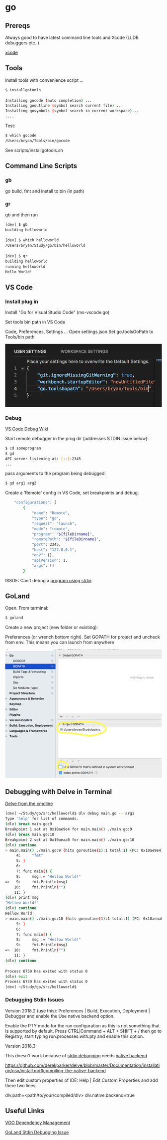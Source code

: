 # go

## Prereqs

Always good to have latest command line tools and Xcode (LLDB debuggers etc..)

[xcode](xcode.md)

## Tools

Install tools with convenience script ...

```bash
$ installgotools

Installing gocode (auto completion) ...
Installing gooutline (symbol search current file) ...
Installing gosymbols (symbol search in current workspace)...
....
```

Test:

```bash
$ which gocode
/Users/bryan/Tools/bin/gocode
```

See scripts/installgotools.sh

## Command Line Scripts

### gb

go build, fmt and install to bin (in path)

### gr

gb and then run

```bash
[dev] $ gb
building helloworld

[dev] $ which helloworld
/Users/bryan/Study/go/bin/helloworld

[dev] $ gr
building helloworld
running helloworld
Hello World!
```

## VS Code

### Install plug in

Install "Go for Visual Studio Code" (ms-vscode.go)

Set tools bin path in VS Code

Code, Preferences, Settings
... Open settings.json
Set go.toolsGoPath to Tools/bin path

![settings](res/gousersettings.png)

  

### Debug

[VS Code Debug Wiki](https://github.com/Microsoft/vscode-go/wiki/Debugging-Go-code-using-VS-Code)

Start remote debugger in the prog dir (addresses STDIN issue below):

```bash
$ cd someprogram
$ gd
API server listening at: [::]:2345
...
```

pass arguments to the program being debugged:

```bash
$ gd arg1 arg2
```

Create a 'Remote' config in VS Code, set breakpoints and debug.

```bash
    "configurations": [
        {
            "name": "Remote",
            "type": "go",
            "request": "launch",            
            "mode": "remote",
            "program": "${fileDirname}",
            "remotePath": "${fileDirname}",
            "port": 2345,
            "host": "127.0.0.1",            
            "env": {},
            "apiVersion": 1,
            "args": []
        }
```

ISSUE: Can't debug a [program using stdin](https://github.com/Microsoft/vscode-go/issues/219#issuecomment-192164367).

## GoLand

Open.  From terminal:

```bash
$ goland
```

Create a new project (new folder or existing):

Preferences (or wrench bottom right).  Set GOPATH for project and uncheck from env.  This means you can launch from anywhere

![pathprefs](res/goland-gopath.png)

## Debugging with Delve in Terminal

[Delve from the cmdline](https://lincolnloop.com/blog/debugging-go-code/)

```bash
[dev] ~/Study/go/src/helloworld$ dlv debug main.go -- arg1
Type 'help' for list of commands.
(dlv) break main.go:9
Breakpoint 1 set at 0x10ae9e4 for main.main() ./main.go:9
(dlv) break main.go:10
Breakpoint 2 set at 0x10aeaa0 for main.main() ./main.go:10
(dlv) continue
> main.main() ./main.go:9 (hits goroutine(1):1 total:1) (PC: 0x10ae9e4)
     4:		"fmt"
     5:	)
     6:	
     7:	func main() {
     8:		msg := "Hellow World!"
=>   9:		fmt.Println(msg)
    10:		fmt.Println("")
    11:	}
(dlv) print msg
"Hellow World!"
(dlv) continue
Hellow World!
> main.main() ./main.go:10 (hits goroutine(1):1 total:1) (PC: 0x10aeaa0)
     5:	)
     6:	
     7:	func main() {
     8:		msg := "Hellow World!"
     9:		fmt.Println(msg)
=>  10:		fmt.Println("")
    11:	}
(dlv) continue

Process 6739 has exited with status 0
(dlv) exit
Process 6739 has exited with status 0
[dev] ~/Study/go/src/helloworld$ 
```

### Debugging Stdin Issues

Version 2018.2 (use this):
Preferences | Build, Execution, Deployment | Debugger and enable the Use native backend option.

Enable the PTY mode for the run configuration as this is not something that is supported by default. Press CTRL|Command + ALT + SHIFT + / then go to Registry, start typing run.processes.with.pty and enable this option.

Version 2018.3: 

This doesn't work because of [stdin debugging](https://youtrack.jetbrains.com/issue/GO-4264) needs [native backend](https://github.com/derekparker/delve/issues/1112)

https://github.com/derekparker/delve/blob/master/Documentation/installation/osx/install.md#compiling-the-native-backend

Then edit custom properties of IDE: Help | Edit Custom Properties and add there two lines:

dlv.path=<path/to/your/compiled/dlv>
dlv.native.backend=true

## Useful Links

[VGO Dependency Management](https://blog.spiralscout.com/golang-vgo-dependency-management-explained-419d143204e4)

[GoLand Stdin Debugging Issue](https://youtrack.jetbrains.com/issue/GO-4264)

